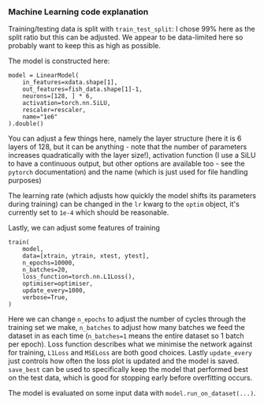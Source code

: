 ### Machine Learning code explanation

Training/testing data is split with `train_test_split`: I chose 99% here as the split ratio but this can be adjusted. We appear to be data-limited here so probably want to keep this as high as possible.

The model is constructed here:
```
model = LinearModel(
    in_features=xdata.shape[1],
    out_features=fish_data.shape[1]-1,
    neurons=[128, ] * 6,
    activation=torch.nn.SiLU,
    rescaler=rescaler,
    name="1e6"
).double()
```

You can adjust a few things here, namely the layer structure (here it is 6 layers of 128, but it can be anything - note that the number of parameters increases quadratically with the layer size!), activation function (I use a SiLU to have a continuous output, but other options are available too - see the `pytorch` documentation) and the name (which is just used for file handling purposes)

The learning rate (which adjusts how quickly the model shifts its parameters during training) can be changed in the `lr` kwarg to the `optim` object, it's currently set to `1e-4` which should be reasonable.

Lastly, we can adjust some features of training
```
train(
    model,
    data=[xtrain, ytrain, xtest, ytest],
    n_epochs=10000,
    n_batches=20,
    loss_function=torch.nn.L1Loss(),
    optimiser=optimiser,
    update_every=1000,
    verbose=True,
)
```
Here we can change `n_epochs` to adjust the number of cycles through the training set we make, `n_batches` to adjust how many batches we feed the dataset in as each time (`n_batches=1` means the entire dataset so 1 batch per epoch). Loss function describes what we minimise the network against for training, `L1Loss` and `MSELoss` are both good choices. Lastly `update_every` just controls how often the loss plot is updated and the model is saved. `save_best` can be used to specifically keep the model that performed best on the test data, which is good for stopping early before overfitting occurs.

The model is evaluated on some input data with `model.run_on_dataset(...)`.